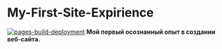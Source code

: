 # My-First-Site-Expirience
[![pages-build-deployment](https://github.com/Diablolend/My-First-Site-Expirience/actions/workflows/pages/pages-build-deployment/badge.svg?branch=master)](https://diablolend.github.io/My-First-Site-Expirience/)
**Мой первый осознанный опыт в создании веб-сайта.**
